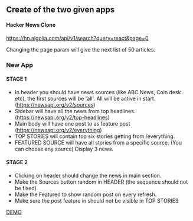 ## Create of the two given apps

#### Hacker News Clone

https://hn.algolia.com/api/v1/search?query=react&page=0

Changing the page param will give the next list of 50 articles.

### New App

#### STAGE 1

- In header you should have news sources (like ABC News, Coin desk etc), the first sources will be 'all'. All will be active in start.(https://newsapi.org/v2/sources)
- Sidebar will have all the news from top headlines. (https://newsapi.org/v2/top-headlines)
- Main body will have one post to as feature post (https://newsapi.org/v2/everything)
- TOP STORIES will contain top six stories getting from /everything.
- FEATURED SOURCE will have all stories from a specific source. (You can choose any source) Display 3 news.

#### STAGE 2

- Clicking on header should change the news in main section.
- Make the Sources button random in HEADER (the sequence should not be fixed)
- Make the Featured to show random post on every refresh.
- Make sure the post feature in should not be visible in TOP STORIES

[DEMO](../assets/gizmo.png)
